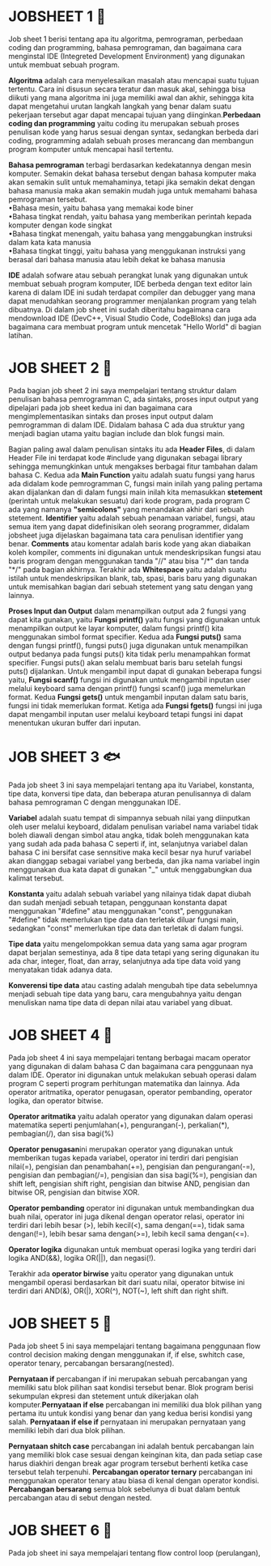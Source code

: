 
# JOBSHEET 1 🐠

<p>Job sheet 1 berisi tentang apa itu algoritma, pemrograman, perbedaan coding dan programming, bahasa pemrograman, dan bagaimana cara menginstal IDE (Integreted Development Environment) yang digunakan untuk membuat sebuah program.<p>

<p><b>Algoritma</b> adalah cara menyelesaikan masalah atau mencapai suatu tujuan tertentu. Cara ini disusun secara teratur dan masuk akal, sehingga bisa diikuti yang mana algoritma ini juga memiliki awal dan akhir, sehingga kita dapat mengetahui urutan langkah langkah yang benar dalam suatu pekerjaan tersebut agar dapat mencapai tujuan yang diinginkan.<b>Perbedaan coding dan programming</b> yaitu coding itu merupakan sebuah proses penulisan kode yang harus sesuai dengan syntax, sedangkan berbeda dari coding, programming adalah sebuah proses merancang dan membangun program komputer untuk mencapai hasil tertentu.</p>

<p><b>Bahasa pemrograman</b> terbagi berdasarkan kedekatannya dengan mesin komputer. Semakin dekat bahasa tersebut dengan bahasa komputer maka akan semakin sulit untuk memahaminya, tetapi jika semakin dekat dengan bahasa manusia maka akan semakin mudah juga untuk memahami bahasa pemrograman tersebut.
<br>•Bahasa mesin, yaitu bahasa yang memakai kode biner
<br>•Bahasa tingkat rendah, yaitu bahasa yang memberikan perintah kepada komputer dengan kode singkat
<br>•Bahasa tingkat menengah, yaitu bahasa yang menggabungkan instruksi dalam kata kata manusia
<br>•Bahasa tingkat tinggi, yaitu bahasa yang menggukanan instruksi yang berasal dari bahasa manusia atau lebih dekat ke bahasa manusia<p>

<p><b>IDE</b> adalah sofware atau sebuah perangkat lunak yang digunakan untuk membuat sebuah program komputer, IDE berbeda dengan text editor lain karena di dalam IDE ini sudah terdapat compiler dan debugger yang mana dapat menudahkan seorang programmer menjalankan program yang telah dibuatnya. Di dalam job sheet ini sudah diberitahu bagaimana cara mendownload IDE (DevC++, Visual Studio Code, CodeBloks) dan juga ada bagaimana cara membuat program untuk mencetak "Hello World" di bagian latihan.</p>

# JOB SHEET 2 🐬

<p>Pada bagian job sheet 2 ini saya mempelajari tentang struktur dalam penulisan bahasa pemrogramman C, ada sintaks, proses input output yang dipelajari pada job sheet kedua ini dan bagaimana cara mengimplementasikan sintaks dan proses input output dalam pemrogramman di dalam IDE. Didalam bahasa C ada dua struktur yang menjadi bagian utama yaitu bagian include dan blok fungsi main.<p>

<p>Bagian paling awal dalam penulisan sintaks itu ada <b>Header Files</b>, di dalam Header File ini terdapat kode #include yang digunakan sebagai library sehingga memungkinkan untuk mengakses berbagai fitur tambahan dalam bahasa C. Kedua ada <b>Main Function</b> yaitu adalah suatu fungsi yang harus ada didalam kode pemrogramman C, fungsi main inilah yang paling pertama akan dijalankan dan di dalam fungsi main inilah kita memasukkan <b>stetement</b> (perintah untuk melakukan sesuatu) dari kode program, pada program C ada yang namanya <b>"semicolons"</b> yang menandakan akhir dari sebuah stetement. <b>Identifier</b> yaitu adalah sebuah penamaan variabel, fungsi, atau semua item yang dapat didefinisikan oleh seorang programmer, didalam jobsheet juga dijelaskan bagaimana tata cara penulisan identifier yang benar. <b>Comments</b> atau komentar adalah baris kode yang akan diabaikan koleh kompiler, comments ini digunakan untuk mendeskripsikan fungsi atau baris program dengan menggunakan tanda "//" atau bisa "/*" dan tanda "*/" pada bagian akhirnya. Terakhir ada <b>Whitespace</b> yaitu adalah suatu istilah untuk mendeskripsikan blank, tab, spasi, baris baru yang digunakan untuk memisahkan bagian dari sebuah stetement yang satu dengan yang lainnya.</p>

<p><b>Proses Input dan Output</b> dalam menampilkan output ada 2 fungsi yang dapat kita gunakan, yaitu <b>Fungsi printf()</b> yaitu fungsi yang digunakan untuk menampilkan output ke layar komputer, dalam fungsi printf() kita menggunakan simbol format specifier. Kedua ada <b>Fungsi puts()</b> sama dengan fungsi printf(), fungsi puts() juga digunakan untuk menampilkan output bedanya pada fungsi puts() kita tidak perlu menampahkan format specifier. Fungsi puts() akan selalu membuat baris baru setelah fungsi puts() dijalankan. Untuk mengambil input dapat di gunakan beberapa fungsi yaitu, 
<b>Fungsi scanf()</b> fungsi ini digunakan untuk mengambil inputan user melalui keyboard sama dengan printf() fungsi scanf() juga memelurkan format. Kedua <b>Fungsi gets()</b> untuk mengambil inputan dalam satu baris, fungsi ini tidak memerlukan format. Ketiga ada <b>Fungsi fgets()</b> fungsi ini juga dapat mengambil inputan user melalui keyboard tetapi fungsi ini dapat menentukan ukuran buffer dari inputan.</p>

# JOB SHEET 3 🐟

<p>Pada job sheet 3 ini saya mempelajari tentang apa itu Variabel, konstanta, tipe data, konversi tipe data, dan beberapa aturan  penulisannya di dalam bahasa pemrograman C dengan menggunakan IDE. </p>

<p><b>Variabel</b> adalah suatu tempat di simpannya sebuah nilai yang diinputkan oleh user melalui keyboard, didalam penulisan variabel nama variabel tidak boleh diawali dengan simbol atau angka, tidak boleh menggunakan kata yang sudah ada pada bahasa C seperti if, int, selanjutnya variabel dalan bahasa C ini bersifat case sennsitive maka kecil besar nya huruf variabel akan dianggap sebagai variabel yang berbeda, dan jika nama variabel ingin menggunakan dua kata dapat di gunakan "_" untuk menggabungkan dua kalimat tersebut.</p>

<p><b>Konstanta</b> yaitu adalah sebuah variabel yang nilainya tidak dapat diubah dan sudah menjadi sebuah tetapan, penggunaan konstanta dapat menggunakan "#define" atau menggunakan "const", penggunakan "#define" tidak memerlukan tipe data dan terletak diluar fungsi main, sedangkan "const" memerlukan tipe data dan terletak di dalam fungsi.</p>

<p><b>Tipe data</b> yaitu mengelompokkan semua data yang sama agar program dapat berjalan semestinya, ada 8 tipe data tetapi yang sering digunakan itu ada char, integer, float, dan array, selanjutnya ada tipe data void yang menyatakan tidak adanya data.</p>

<p><b>Konverensi tipe data</b> atau casting adalah mengubah tipe data sebelumnya menjadi sebuah tipe data yang baru, cara mengubahnya yaitu dengan menuliskan nama tipe data di depan nilai atau variabel yang dibuat.</p>

# JOB SHEET 4 🐡

<p>Pada job sheet 4 ini saya mempelajari tentang berbagai macam operator yang digunakan di dalam bahasa C dan bagaimana cara penggunaan nya dalam IDE. Operator ini digunakan untuk melakukan sebuah operasi dalam program C seperti program perhitungan matematika dan lainnya. Ada operator aritmatika, operator penugasan, operator pembanding, operator logika, dan operator bitwise.</p>

<p><b>Operator aritmatika</b> yaitu adalah operator yang digunakan dalam operasi matematika seperti penjumlahan(+), pengurangan(-), perkalian(*), pembagian(/), dan sisa bagi(%) </p>

<p><b>Operator penugasan</b>ini merupakan operator yang digunakan untuk memberikan tugas kepada variabel, operator ini terdiri dari pengisian nilai(=), pengisian dan penambahan(+=), pengisian dan pengurangan(-=), pengisian dan pembagian(/=), pengisian dan sisa bagi(%=), pengisian dan shift left, pengisian shift right, pengisian dan bitwise AND, pengisian dan bitwise OR, pengisian dan bitwise XOR.</p>

<p><b>Operator pembanding</b> operator ini digunakan untuk membandingkan dua buah nilai, operator ini juga dikenal dengan operator relasi, operator ini terdiri dari lebih besar (>), lebih kecil(<), sama dengan(==), tidak sama dengan(!=), lebih besar sama dengan(>=), lebih kecil sama dengan(<=).</p>

<p><b>Operator logika</b> digunakan untuk membuat operasi logika yang terdiri dari logika AND(&&), logika OR(||), dan negasi(!).</p>

<p>Terakhir ada <b>operator birwise</b> yaitu operator yang digunakan untuk mengambil operasi berdasarkan bit dari suatu nilai, operator bitwise ini terdiri dari AND(&), OR(|), XOR(^), NOT(~), left shift dan right shift.</p>

# JOB SHEET 5 🐳

<p>Pada job sheet 5 ini saya mempelajari tentang bagaimana penggunaan flow control decision making dengan menggunakan if, if else, swhitch case, operator tenary, percabangan bersarang(nested).</p>

<p><b>Pernyataan if</b> percabangan if ini merupakan sebuah percabangan yang memiliki satu blok pilihan saat kondisi tersebut benar. Blok program berisi sekumpulan ekpresi dan stetement untuk dikerjakan olah komputer.<b>Pernyataan if else</b> percabangan ini memiliki dua blok pilihan yang pertama itu untuk kondisi yang benar dan yang kedua berisi kondisi yang salah. <b>Pernyataan if else if</b> pernyataan ini merupakan pernyataan yang memiliki lebih dari dua blok pilihan.</p>

<p><b>Pernyataan shitch case</b> percabangan ini adalah bentuk percabangan lain yang memiliki blok case sesuai dengan keinginan kita, dan pada setiap case harus diakhiri dengan break agar program tersebut berhenti ketika case tersebut telah terpenuhi. <b>Percabangan operator ternary</b> percabangan ini menggunakan operator tenary atau biasa di kenal dengan operator kondisi. <b>Percabangan bersarang</b> semua blok sebelunya di buat dalam bentuk percabangan atau di sebut dengan nested.</p>

# JOB SHEET 6 🪼

<p>Pada job sheet ini saya mempelajari tentang flow control loop (perulangan), </p>
